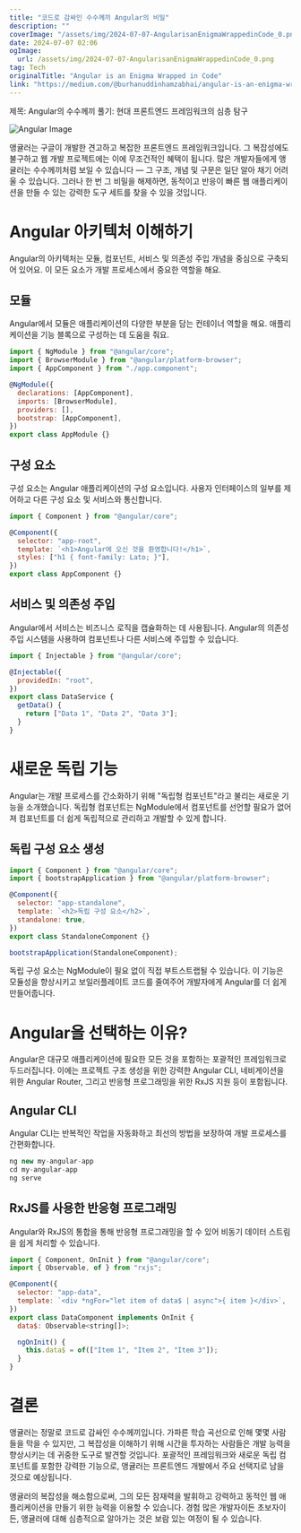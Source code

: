 ```yaml
---
title: "코드로 감싸인 수수께끼 Angular의 비밀"
description: ""
coverImage: "/assets/img/2024-07-07-AngularisanEnigmaWrappedinCode_0.png"
date: 2024-07-07 02:06
ogImage:
  url: /assets/img/2024-07-07-AngularisanEnigmaWrappedinCode_0.png
tag: Tech
originalTitle: "Angular is an Enigma Wrapped in Code"
link: "https://medium.com/@burhanuddinhamzabhai/angular-is-an-enigma-wrapped-in-code-413873c9c330"
---
```


제목: Angular의 수수께끼 풀기: 현대 프론트엔드 프레임워크의 심층 탐구

![Angular Image](/assets/img/2024-07-07-AngularisanEnigmaWrappedinCode_0.png)

앵귤러는 구글이 개발한 견고하고 복잡한 프론트엔드 프레임워크입니다. 그 복잡성에도 불구하고 웹 개발 프로젝트에는 이에 무조건적인 혜택이 됩니다. 많은 개발자들에게 앵귤러는 수수께끼처럼 보일 수 있습니다 — 그 구조, 개념 및 구문은 일단 알아 채기 어려울 수 있습니다. 그러나 한 번 그 비밀을 해제하면, 동적이고 반응이 빠른 웹 애플리케이션을 만들 수 있는 강력한 도구 세트를 찾을 수 있을 것입니다.

# Angular 아키텍처 이해하기

<div class="content-ad"></div>

Angular의 아키텍처는 모듈, 컴포넌트, 서비스 및 의존성 주입 개념을 중심으로 구축되어 있어요. 이 모든 요소가 개발 프로세스에서 중요한 역할을 해요.

## 모듈

Angular에서 모듈은 애플리케이션의 다양한 부분을 담는 컨테이너 역할을 해요. 애플리케이션을 기능 블록으로 구성하는 데 도움을 줘요.

```js
import { NgModule } from "@angular/core";
import { BrowserModule } from "@angular/platform-browser";
import { AppComponent } from "./app.component";

@NgModule({
  declarations: [AppComponent],
  imports: [BrowserModule],
  providers: [],
  bootstrap: [AppComponent],
})
export class AppModule {}
```

<div class="content-ad"></div>

## 구성 요소

구성 요소는 Angular 애플리케이션의 구성 요소입니다. 사용자 인터페이스의 일부를 제어하고 다른 구성 요소 및 서비스와 통신합니다.

```js
import { Component } from "@angular/core";

@Component({
  selector: "app-root",
  template: `<h1>Angular에 오신 것을 환영합니다!</h1>`,
  styles: ["h1 { font-family: Lato; }"],
})
export class AppComponent {}
```

## 서비스 및 의존성 주입

<div class="content-ad"></div>

Angular에서 서비스는 비즈니스 로직을 캡슐화하는 데 사용됩니다. Angular의 의존성 주입 시스템을 사용하여 컴포넌트나 다른 서비스에 주입할 수 있습니다.

```js
import { Injectable } from "@angular/core";

@Injectable({
  providedIn: "root",
})
export class DataService {
  getData() {
    return ["Data 1", "Data 2", "Data 3"];
  }
}
```

# 새로운 독립 기능

Angular는 개발 프로세스를 간소화하기 위해 "독립형 컴포넌트"라고 불리는 새로운 기능을 소개했습니다. 독립형 컴포넌트는 NgModule에서 컴포넌트를 선언할 필요가 없어져 컴포넌트를 더 쉽게 독립적으로 관리하고 개발할 수 있게 합니다.

<div class="content-ad"></div>

## 독립 구성 요소 생성

```js
import { Component } from "@angular/core";
import { bootstrapApplication } from "@angular/platform-browser";

@Component({
  selector: "app-standalone",
  template: `<h2>독립 구성 요소</h2>`,
  standalone: true,
})
export class StandaloneComponent {}

bootstrapApplication(StandaloneComponent);
```

독립 구성 요소는 NgModule이 필요 없이 직접 부트스트랩될 수 있습니다. 이 기능은 모듈성을 향상시키고 보일러플레이트 코드를 줄여주어 개발자에게 Angular를 더 쉽게 만들어줍니다.

# Angular을 선택하는 이유?

<div class="content-ad"></div>

Angular은 대규모 애플리케이션에 필요한 모든 것을 포함하는 포괄적인 프레임워크로 두드러집니다. 이에는 프로젝트 구조 생성을 위한 강력한 Angular CLI, 네비게이션을 위한 Angular Router, 그리고 반응형 프로그래밍을 위한 RxJS 지원 등이 포함됩니다.

## Angular CLI

Angular CLI는 반복적인 작업을 자동화하고 최선의 방법을 보장하여 개발 프로세스를 간편화합니다.

```js
ng new my-angular-app
cd my-angular-app
ng serve
```

<div class="content-ad"></div>

## RxJS를 사용한 반응형 프로그래밍

Angular와 RxJS의 통합을 통해 반응형 프로그래밍을 할 수 있어 비동기 데이터 스트림을 쉽게 처리할 수 있습니다.

```js
import { Component, OnInit } from "@angular/core";
import { Observable, of } from "rxjs";

@Component({
  selector: "app-data",
  template: `<div *ngFor="let item of data$ | async">{ item }</div>`,
})
export class DataComponent implements OnInit {
  data$: Observable<string[]>;

  ngOnInit() {
    this.data$ = of(["Item 1", "Item 2", "Item 3"]);
  }
}
```

# 결론

<div class="content-ad"></div>

앵귤러는 정말로 코드로 감싸인 수수께끼입니다. 가파른 학습 곡선으로 인해 몇몇 사람들을 막을 수 있지만, 그 복잡성을 이해하기 위해 시간을 투자하는 사람들은 개발 능력을 향상시키는 데 귀중한 도구로 발견할 것입니다. 포괄적인 프레임워크와 새로운 독립 컴포넌트를 포함한 강력한 기능으로, 앵귤러는 프론트엔드 개발에서 주요 선택지로 남을 것으로 예상됩니다.

앵귤러의 복잡성을 해소함으로써, 그의 모든 잠재력을 발휘하고 강력하고 동적인 웹 애플리케이션을 만들기 위한 능력을 이용할 수 있습니다. 경험 많은 개발자이든 초보자이든, 앵귤러에 대해 심층적으로 알아가는 것은 보람 있는 여정이 될 수 있습니다.
